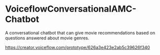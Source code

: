 # VoiceflowConversationalAMC-Chatbot
A conversational chatbot that can give movie recommendations based on questions answered about movie genres.

https://creator.voiceflow.com/prototype/626a3e423e2ab5c39626f340
